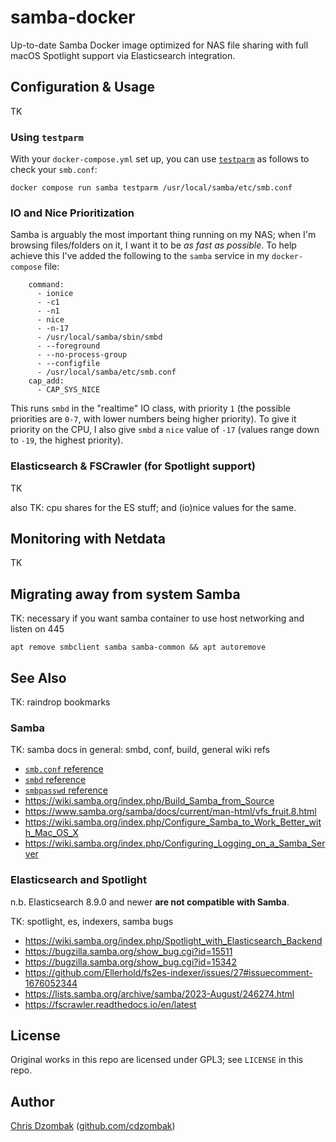 # samba-docker

Up-to-date Samba Docker image optimized for NAS file sharing with full macOS Spotlight support via Elasticsearch integration.

## Configuration & Usage

TK

### Using `testparm`

With your `docker-compose.yml` set up, you can use [`testparm`](https://www.samba.org/samba/docs/current/man-html/testparm.1.html) as follows to check your `smb.conf`:

```shell
docker compose run samba testparm /usr/local/samba/etc/smb.conf
```

### IO and Nice Prioritization

Samba is arguably the most important thing running on my NAS; when I'm browsing files/folders on it, I want it to be _as fast as possible_. To help achieve this I've added the following to the `samba` service in my `docker-compose` file:

```
    command:
      - ionice
      - -c1
      - -n1
      - nice
      - -n-17
      - /usr/local/samba/sbin/smbd
      - --foreground
      - --no-process-group
      - --configfile
      - /usr/local/samba/etc/smb.conf
    cap_add:
      - CAP_SYS_NICE
```

This runs `smbd` in the "realtime" IO class, with priority `1` (the possible priorities are `0-7`, with lower numbers being higher priority). To give it priority on the CPU, I also give `smbd` a `nice` value of `-17` (values range down to `-19`, the highest priority).

### Elasticsearch & FSCrawler (for Spotlight support)

TK

also TK: cpu shares for the ES stuff; and (io)nice values for the same.

## Monitoring with Netdata

TK

## Migrating away from system Samba

TK: necessary if you want samba container to use host networking and listen on 445

```
apt remove smbclient samba samba-common && apt autoremove
```

## See Also

TK: raindrop bookmarks

### Samba

TK: samba docs in general: smbd, conf, build, general wiki refs

- [`smb.conf` reference](https://www.samba.org/samba/docs/current/man-html/smb.conf.5.html)
- [`smbd` reference](https://www.samba.org/samba/docs/current/man-html/smbd.8.html)
- [`smbpasswd` reference](https://www.samba.org/samba/docs/current/man-html/smbpasswd.8.html)
- https://wiki.samba.org/index.php/Build_Samba_from_Source
- https://www.samba.org/samba/docs/current/man-html/vfs_fruit.8.html
- https://wiki.samba.org/index.php/Configure_Samba_to_Work_Better_with_Mac_OS_X
- https://wiki.samba.org/index.php/Configuring_Logging_on_a_Samba_Server

### Elasticsearch and Spotlight

n.b. Elasticsearch 8.9.0 and newer **are not compatible with Samba**.

TK: spotlight, es, indexers, samba bugs

- https://wiki.samba.org/index.php/Spotlight_with_Elasticsearch_Backend
- https://bugzilla.samba.org/show_bug.cgi?id=15511
- https://bugzilla.samba.org/show_bug.cgi?id=15342
- https://github.com/Ellerhold/fs2es-indexer/issues/27#issuecomment-1676052344
- https://lists.samba.org/archive/samba/2023-August/246274.html
- https://fscrawler.readthedocs.io/en/latest

## License

Original works in this repo are licensed under GPL3; see `LICENSE` in this repo.

## Author

[Chris Dzombak](https://www.dzombak.com) ([github.com/cdzombak](https://www.github.com/cdzombak))
